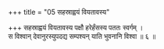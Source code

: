+++
title = "05 सहस्राह्वयं वियतावस्य"

+++
सहस्राह्वयं वियतावस्य पक्षौ हरेर्हंसस्य पततः स्वर्गम् ।  
स विश्वान् देवानुरस्युपदद्य सम्पश्यन् याति भुवनानि विश्वा ॥ ६ ॥